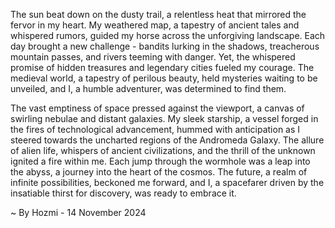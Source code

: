 
The sun beat down on the dusty trail, a relentless heat that mirrored the fervor in my heart. My weathered map, a tapestry of ancient tales and whispered rumors, guided my horse across the unforgiving landscape. Each day brought a new challenge - bandits lurking in the shadows, treacherous mountain passes, and rivers teeming with danger. Yet, the whispered promise of hidden treasures and legendary cities fueled my courage. The medieval world, a tapestry of perilous beauty, held mysteries waiting to be unveiled, and I, a humble adventurer, was determined to find them.

The vast emptiness of space pressed against the viewport, a canvas of swirling nebulae and distant galaxies. My sleek starship, a vessel forged in the fires of technological advancement, hummed with anticipation as I steered towards the uncharted regions of the Andromeda Galaxy. The allure of alien life, whispers of ancient civilizations, and the thrill of the unknown ignited a fire within me. Each jump through the wormhole was a leap into the abyss, a journey into the heart of the cosmos. The future, a realm of infinite possibilities, beckoned me forward, and I, a spacefarer driven by the insatiable thirst for discovery, was ready to embrace it. 

~ By Hozmi - 14 November 2024

